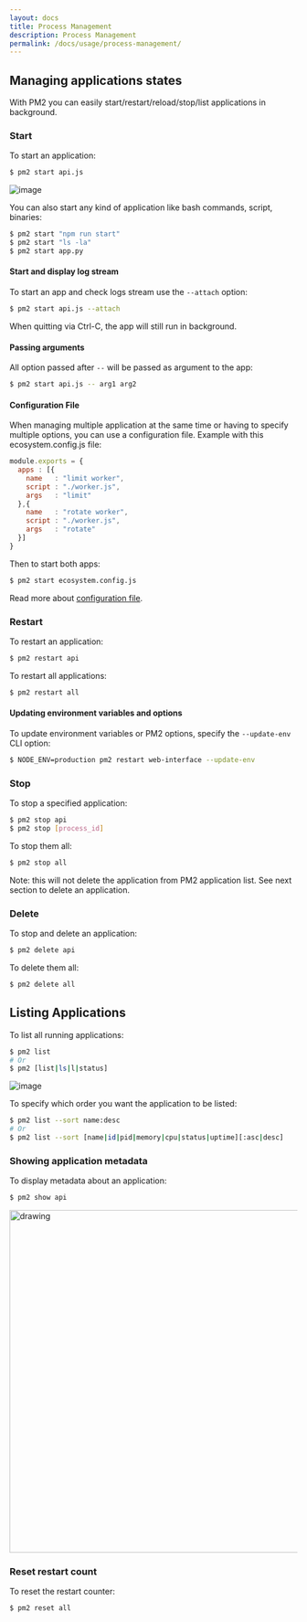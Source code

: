 ```yaml
---
layout: docs
title: Process Management
description: Process Management
permalink: /docs/usage/process-management/
---
```


## Managing applications states

With PM2 you can easily start/restart/reload/stop/list applications in background.

### Start
  
To start an application:

```bash
$ pm2 start api.js
```

![image](https://user-images.githubusercontent.com/757747/123512784-b0341900-d689-11eb-93d4-69510ee2be27.png)

You can also start any kind of application like bash commands, script, binaries:

```bash
$ pm2 start "npm run start"
$ pm2 start "ls -la"
$ pm2 start app.py
```

#### Start and display log stream

To start an app and check logs stream use the `--attach` option:

```bash
$ pm2 start api.js --attach
```

When quitting via Ctrl-C, the app will still run in background.

#### Passing arguments

All option passed after `--` will be passed as argument to the app:

```bash
$ pm2 start api.js -- arg1 arg2
```
#### Configuration File

When managing multiple application at the same time or having to specify multiple options, you can use a configuration file.
Example with this ecosystem.config.js file:

```javascript
module.exports = {
  apps : [{
    name   : "limit worker",
    script : "./worker.js",
    args   : "limit"
  },{
    name   : "rotate worker",
    script : "./worker.js",
    args   : "rotate"
  }]
}
```

Then to start both apps:

```bash
$ pm2 start ecosystem.config.js
```

Read more about [configuration file](/docs/usage/application-declaration/).

### Restart

To restart an application:

```bash
$ pm2 restart api
```

To restart all applications:

```bash
$ pm2 restart all
```

#### Updating environment variables and options

To update environment variables or PM2 options, specify the `--update-env` CLI option:

```bash
$ NODE_ENV=production pm2 restart web-interface --update-env
```

### Stop

To stop a specified application:

```bash
$ pm2 stop api
$ pm2 stop [process_id]
```

To stop them all:

```bash
$ pm2 stop all
```

Note: this will not delete the application from PM2 application list. See next section to delete an application.

### Delete 

To stop and delete an application:

```bash
$ pm2 delete api
```

To delete them all:

```bash
$ pm2 delete all
```

## Listing Applications

To list all running applications:

```bash
$ pm2 list
# Or
$ pm2 [list|ls|l|status]
```

![image](https://user-images.githubusercontent.com/757747/123511260-a3f78e00-d680-11eb-8907-3f1017ef7dc8.png)


To specify which order you want the application to be listed:

```bash
$ pm2 list --sort name:desc
# Or
$ pm2 list --sort [name|id|pid|memory|cpu|status|uptime][:asc|desc]
```

### Showing application metadata

To display metadata about an application:

```bash
$ pm2 show api
```

<img src="https://user-images.githubusercontent.com/757747/123510635-fafb6400-d67c-11eb-8534-0ce6106979b2.png" alt="drawing" width="600"/>

### Reset restart count

To reset the restart counter:

```bash
$ pm2 reset all
```
